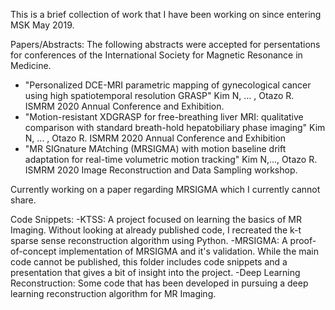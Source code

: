 This is a brief collection of work that I have been working on since entering MSK May 2019. 

Papers/Abstracts:
The following abstracts were accepted for persentations for conferences of the International Society for Magnetic Resonance in Medicine. 
- "Personalized DCE-MRI parametric mapping of gynecological cancer using high spatiotemporal resolution GRASP" Kim N, ... , Otazo R. ISMRM 2020 Annual Conference and Exhibition. 
- "Motion-resistant XDGRASP for free-breathing liver MRI: qualitative comparison with standard breath-hold hepatobiliary phase imaging" Kim N, ... , Otazo R. ISMRM 2020 Annual Conference and Exhibition
- "MR SIGnature MAtching (MRSIGMA) with motion baseline drift adaptation for real-time volumetric motion tracking" Kim N,..., Otazo R. ISMRM 2020 Image Reconstruction and Data Sampling workshop.

Currently working on a paper regarding MRSIGMA which I currently cannot share. 

Code Snippets: 
-KTSS: A project focused on learning the basics of MR Imaging. Without looking at already published code, I recreated the k-t sparse sense reconstruction algorithm using Python. 
-MRSIGMA: A proof-of-concept implementation of MRSIGMA and it's validation. While the main code cannot be published, this folder includes code snippets and a presentation that gives a bit of insight into the project.
-Deep Learning Reconstruction: Some code that has been developed in pursuing a deep learning reconstruction algorithm for MR Imaging. 
